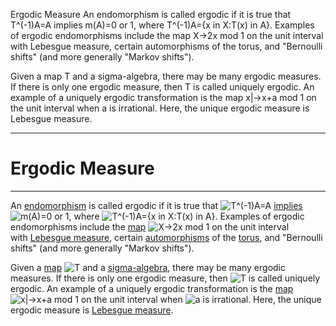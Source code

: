 Ergodic Measure
An endomorphism is called ergodic if it is true that T^(-1)A=A implies m(A)=0 or 1, where T^(-1)A={x in X:T(x) in A}. Examples of ergodic endomorphisms include the map X->2x mod 1 on the unit interval with Lebesgue measure, certain automorphisms of the torus, and "Bernoulli shifts" (and more generally "Markov shifts").

Given a map T and a sigma-algebra, there may be many ergodic measures. If there is only one ergodic measure, then T is called uniquely ergodic. An example of a uniquely ergodic transformation is the map x|->x+a mod 1 on the unit interval when a is irrational. Here, the unique ergodic measure is Lebesgue measure.



---


# Ergodic Measure

---

An [endomorphism](https://mathworld.wolfram.com/Endomorphism.html) is called ergodic if it is true that ![T^(-1)A=A](https://mathworld.wolfram.com/images/equations/ErgodicMeasure/Inline1.svg) [implies](https://mathworld.wolfram.com/Implies.html) ![m(A)=0](https://mathworld.wolfram.com/images/equations/ErgodicMeasure/Inline2.svg) or 1, where ![T^(-1)A={x in X:T(x) in A}](https://mathworld.wolfram.com/images/equations/ErgodicMeasure/Inline3.svg). Examples of ergodic endomorphisms include the [map](https://mathworld.wolfram.com/Map.html) ![X->2x](https://mathworld.wolfram.com/images/equations/ErgodicMeasure/Inline4.svg) mod 1 on the unit interval with [Lebesgue measure](https://mathworld.wolfram.com/LebesgueMeasure.html), certain [automorphisms](https://mathworld.wolfram.com/Automorphism.html) of the [torus](https://mathworld.wolfram.com/Torus.html), and "Bernoulli shifts" (and more generally "Markov shifts").

Given a [map](https://mathworld.wolfram.com/Map.html) ![T](https://mathworld.wolfram.com/images/equations/ErgodicMeasure/Inline5.svg) and a [sigma-algebra](https://mathworld.wolfram.com/Sigma-Algebra.html), there may be many ergodic measures. If there is only one ergodic measure, then ![T](https://mathworld.wolfram.com/images/equations/ErgodicMeasure/Inline6.svg) is called uniquely ergodic. An example of a uniquely ergodic transformation is the [map](https://mathworld.wolfram.com/Map.html) ![x|->x+a](https://mathworld.wolfram.com/images/equations/ErgodicMeasure/Inline7.svg) mod 1 on the unit interval when ![a](https://mathworld.wolfram.com/images/equations/ErgodicMeasure/Inline8.svg) is irrational. Here, the unique ergodic measure is [Lebesgue measure](https://mathworld.wolfram.com/LebesgueMeasure.html).